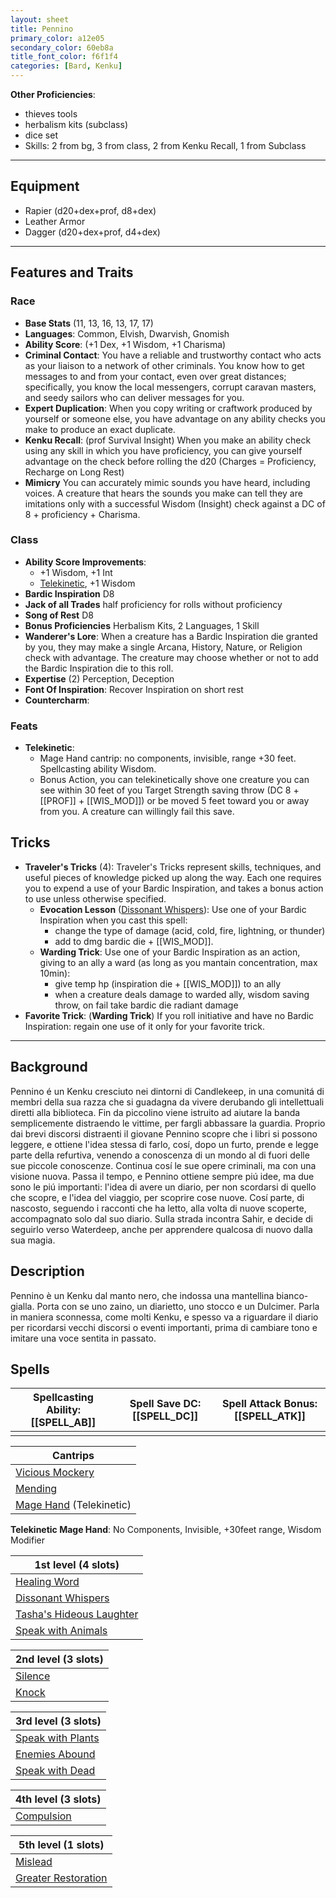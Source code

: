 ```yaml
---
layout: sheet
title: Pennino
primary_color: a12e05
secondary_color: 60eb8a
title_font_color: f6f1f4
categories: [Bard, Kenku]
---
```


**Other Proficiencies**:
- thieves tools
- herbalism kits (subclass)
- dice set
- Skills: 2 from bg, 3 from class, 2 from Kenku Recall, 1 from Subclass

---

## Equipment

- Rapier (d20+dex+prof, d8+dex)
- Leather Armor
- Dagger (d20+dex+prof, d4+dex)

---

## Features and Traits

### Race

- **Base Stats** (11, 13, 16, 13, 17, 17)
- **Languages**: Common, Elvish, Dwarvish, Gnomish
- **Ability Score**: (+1 Dex, +1 Wisdom, +1 Charisma)
- **Criminal Contact**: You have a reliable and trustworthy contact who acts as your liaison to a network of other criminals. You know how to get messages to and from your contact, even over great distances; specifically, you know the local messengers, corrupt caravan masters, and seedy sailors who can deliver messages for you.
- **Expert Duplication**: When you copy writing or craftwork produced by yourself or someone else, you have advantage on any ability checks you make to produce an exact duplicate.
- **Kenku Recall**: (prof Survival Insight) When you make an ability check using any skill in which you have proficiency, you can give yourself advantage on the check before rolling the d20 (Charges = Proficiency, Recharge on Long Rest)
- **Mimicry** You can accurately mimic sounds you have heard, including voices. A creature that hears the sounds you make can tell they are imitations only with a successful Wisdom (Insight) check against a DC of 8 + proficiency + Charisma.

### Class

- **Ability Score Improvements**:
  - +1 Wisdom, +1 Int
  - [Telekinetic](https://2014.5e.tools/feats.html#telekinetic_tce), +1 Wisdom
- **Bardic Inspiration** D8
- **Jack of all Trades** half proficiency for rolls without proficiency
- **Song of Rest** D8
- **Bonus Proficiencies** Herbalism Kits, 2 Languages, 1 Skill
- **Wanderer's Lore**: When a creature has a Bardic Inspiration die granted by you, they may make a single Arcana, History, Nature, or Religion check with advantage. The creature may choose whether or not to add the Bardic Inspiration die to this roll.
- **Expertise** (2) Perception, Deception
- **Font Of Inspiration**: Recover Inspiration on short rest
- **Countercharm**: 

### Feats

- **Telekinetic**:
  - Mage Hand cantrip: no components, invisible, range +30 feet. Spellcasting ability Wisdom.
  - Bonus Action, you can telekinetically shove one creature you can see within 30 feet of you Target Strength saving throw (DC 8 + [[PROF]] + [[WIS_MOD]]) or be moved 5 feet toward you or away from you. A creature can willingly fail this save.

## Tricks

- **Traveler's Tricks** (4): Traveler's Tricks represent skills, techniques, and useful pieces of knowledge picked up along the way. Each one requires you to expend a use of your Bardic Inspiration, and takes a bonus action to use unless otherwise specified.
  - **Evocation Lesson** ([Dissonant Whispers](https://5e.tools/spells.html#dissonant%20whispers_phb)): Use one of your Bardic Inspiration when you cast this spell:
    - change the type of damage (acid, cold, fire, lightning, or thunder)
    - add to dmg bardic die + [[WIS_MOD]].
  - **Warding Trick**: Use one of your Bardic Inspiration as an action, giving to an ally a ward (as long as you mantain concentration, max 10min):
    - give temp hp (inspiration die + [[WIS_MOD]]) to an ally
    - when a creature deals damage to warded ally, wisdom saving throw, on fail take bardic die radiant damage
- **Favorite Trick**: (**Warding Trick**) If you roll initiative and have no Bardic Inspiration: regain one use of it only for your favorite trick.

---

## Background

Pennino é un Kenku cresciuto nei dintorni di Candlekeep, in una comunitá di membri della sua razza che si guadagna da vivere derubando gli intellettuali diretti alla biblioteca. Fin da piccolino viene istruito ad aiutare la banda semplicemente distraendo le vittime, per fargli abbassare la guardia.
Proprio dai brevi discorsi distraenti il giovane Pennino scopre che i libri si possono leggere, e ottiene l'idea stessa di farlo, cosí, dopo un furto, prende e legge parte della refurtiva, venendo a conoscenza di un mondo al di fuori delle sue piccole conoscenze. Continua cosí le sue opere criminali, ma con una visione nuova.
Passa il tempo, e Pennino ottiene sempre piú idee, ma due sono le piú importanti: l'idea di avere un diario, per non scordarsi di quello che scopre, e l'idea del viaggio, per scoprire cose nuove. Cosí parte, di nascosto, seguendo i racconti che ha letto, alla volta di nuove scoperte, accompagnato solo dal suo diario. Sulla strada incontra Sahir, e decide di seguirlo verso Waterdeep, anche per apprendere qualcosa di nuovo dalla sua magia.

## Description

Pennino è un Kenku dal manto nero, che indossa una mantellina bianco-gialla. Porta con se uno zaino, un diarietto, uno stocco e un Dulcimer. Parla in maniera sconnessa, come molti Kenku, e spesso va a riguardare il diario per ricordarsi vecchi discorsi o eventi importanti, prima di cambiare tono e imitare una voce sentita in passato.

## Spells

| Spellcasting Ability: [[SPELL_AB]] | Spell Save DC: [[SPELL_DC]] | Spell Attack Bonus: [[SPELL_ATK]] |
| ------------------------- |-------------------|------------------------|
|                           |                   |                        |

| Cantrips                                                              |
| --------------------------------------------------------------------- |
| [Vicious Mockery](https://5e.tools/spells.html#vicious%20mockery_phb) |
| [Mending](https://5e.tools/spells.html#mending_phb) |
| [Mage Hand](https://5e.tools/spells.html#mage%20hand_phb) (Telekinetic) |

**Telekinetic Mage Hand**: No Components, Invisible, +30feet range, Wisdom Modifier

| 1st level (4 slots) |
| ------------ |
| [Healing Word](https://5e.tools/spells.html#healing%20word_phb)|
| [Dissonant Whispers](https://5e.tools/spells.html#dissonant%20whispers_phb) |
| [Tasha's Hideous Laughter](https://5e.tools/spells.html#tasha's%20hideous%20laughter_phb) |
| [Speak with Animals](https://5e.tools/spells.html#speak%20with%20animals_phb) |

| 2nd level (3 slots) |
| -------------------- |
| [Silence](https://5e.tools/spells.html#silence_phb) |
| [Knock](https://5e.tools/spells.html#knock_phb) |

| 3rd level (3 slots) |
| -------------------- |
| [Speak with Plants](https://5e.tools/spells.html#speak%20with%20plants_phb) |
| [Enemies Abound](https://5e.tools/spells.html#enemies%20abound_xge) |
| [Speak with Dead](https://5e.tools/spells.html#speak%20with%20dead_phb) |

| 4th level (3 slots) |
| -------------------- |
| [Compulsion](https://5e.tools/spells.html#compulsion_phb) |

| 5th level (1 slots) |
| -------------------- |
| [Mislead](https://2014.5e.tools/spells.html#mislead_phb) |
| [Greater Restoration](https://2014.5e.tools/spells.html#greater%20restoration_phb) |
